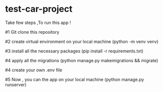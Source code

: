 # test-car-project

Take few steps ,To run this app !

#1 Git clone this repository



#2 create virtual environment on your local machine (python -m venv venv)


#3 install all the necessary packages (pip install -r requirements.txt)

#4 apply all the migrations (python manage.py makemigrations && migrate)

#4 create your own .env file


#5 Now , you can the app on your local machine (python manage.py runserver)

